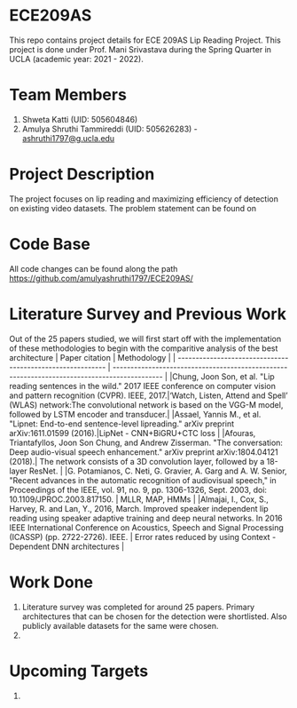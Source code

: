 # ECE209AS
This repo contains project details for ECE 209AS Lip Reading Project. This project is done under Prof. Mani Srivastava during the Spring Quarter in UCLA (academic year: 2021 - 2022).

# Team Members
1. Shweta Katti (UID: 505604846)
2. Amulya Shruthi Tammireddi (UID: 505626283) - ashruthi1797@g.ucla.edu

# Project Description 
The project focuses on lip reading and maximizing efficiency of detection on existing video datasets. The problem statement can be found on 

# Code Base
All code changes can be found along the path https://github.com/amulyashruthi1797/ECE209AS/

# Literature Survey and Previous Work 
Out of the 25 papers studied, we will first start off with the implementation of these methodologies to begin with the comparitive analysis of the best architecture
| Paper citation                                             | Methodology                                                                                      | 
| ---------------------------------------------------------- | -------------------------------------------------------------------------------------------- | 
|Chung, Joon Son, et al. "Lip reading sentences in the wild." 2017 IEEE conference on computer vision and pattern recognition (CVPR). IEEE, 2017.|‘Watch, Listen, Attend and Spell’ (WLAS) network:The convolutional network is based on the VGG-M model, followed by LSTM encoder and transducer.| 
|Assael, Yannis M., et al. "Lipnet: End-to-end sentence-level lipreading." arXiv preprint arXiv:1611.01599 (2016).|LipNet - CNN+BiGRU+CTC loss |
|Afouras, Triantafyllos, Joon Son Chung, and Andrew Zisserman. "The conversation: Deep audio-visual speech enhancement." arXiv preprint arXiv:1804.04121 (2018).| The network consists of a 3D convolution layer, followed by a 18-layer ResNet. |
|G. Potamianos, C. Neti, G. Gravier, A. Garg and A. W. Senior, "Recent advances in the automatic recognition of audiovisual speech," in Proceedings of the IEEE, vol. 91, no. 9, pp. 1306-1326, Sept. 2003, doi: 10.1109/JPROC.2003.817150. | MLLR, MAP, HMMs |
|Almajai, I., Cox, S., Harvey, R. and Lan, Y., 2016, March. Improved speaker independent lip reading using speaker adaptive training and deep neural networks. In 2016 IEEE International Conference on Acoustics, Speech and Signal Processing (ICASSP) (pp. 2722-2726). IEEE. | Error rates reduced by using Context - Dependent DNN architectures |


# Work Done
1. Literature survey was completed for around 25 papers. Primary architectures that can be chosen for the detection were shortlisted. Also publicly available datasets 
 for the same were chosen.
2.

# Upcoming Targets
1.
